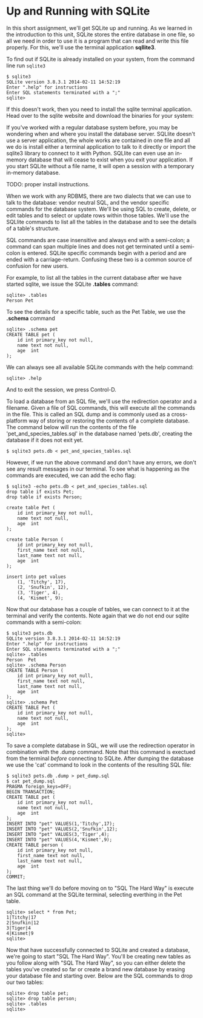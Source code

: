 [//]: <> (name: Up and Running with SQLite)
[//]: <> (author: Iain Duncan)
[//]: <> (type: intro)
[//]: <> (type: task)
[//]: <> (time: 30)

# Up and Running with SQLite

In this short assignment, we'll get SQLite up and running. As we learned in the introduction to this unit, SQLite stores the entire database in one file, so all we need in order to use it is a program that can read and write this file properly. For this, we'll use the terminal application **sqllite3**.

To find out if SQLite is already installed on your system, from the command line run `sqlite3`

    $ sqlite3 
    SQLite version 3.8.3.1 2014-02-11 14:52:19
    Enter ".help" for instructions
    Enter SQL statements terminated with a ";"
    sqlite> 

If this doesn't work, then you need to install the sqlite terminal application.
Head over to the sqlite website and download the binaries for your system:

If you've worked with a regular database system before, you may be wondering 
when and where you install the database server. SQLlite doesn't use a server application,
the whole works are contained in one file and all we do is install either a terminal application
to talk to it directly or import the sqlite3 library to connect to it with Python.
SQLlite can even use an in-memory database that will cease to exist when you exit
your application. If you start SQLite without a file name, it will open a session with
a temporary in-memory database.

TODO: proper install instructions.

When we work with any RDBMS, there are two dialects that we can use to talk
to the database: vendor neutral SQL, and the vendor specific commands for the
database system. We'll be using
SQL to create, delete, or edit tables and to select or update rows within those tables.
We'll use the SQLlite commands to list all the tables in the database and to see
the details of a table's structure.

SQL commands are case insensitive and always end with a semi-colon; a command can span multiple lines and 
does not get terminated until a semi-colon is entered. SQLite specific commands 
begin with a period and are ended with a carriage-return. Confusing these two is 
a common source of confusion for new users.

For example, to list all the tables in the current database after we have 
started sqlite, we issue the SQLite **.tables** command:

    sqlite> .tables
    Person Pet
    
To see the details for a specific table, such as the Pet Table, we use the
**.schema** command 
    
    sqlite> .schema pet
    CREATE TABLE pet (
        id int primary_key not null,
        name text not null,
        age  int 
    );
 

We can always see all available SQLite commands with the help command:

    sqlite> .help

And to exit the session, we press Control-D.


To load a database from an SQL file, we'll use the redirection operator and 
a filename. 
Given a file of SQL commands, this will execute all the commands in the file.
This is called an SQL dump and is commonly used as a cross-platform way of storing or restoring the contents of
a complete database. The command below will
run the contents of the file 'pet_and_species_tables.sql' in the database
named 'pets.db', creating the database if it does not exit yet.

    $ sqlite3 pets.db < pet_and_species_tables.sql 

However, if we run the above command and don't have any errors, we don't see
any result messages in our terminal. To see what is happening as the
commands are executed, we can add the echo flag:

    $ sqlite3 -echo pets.db < pet_and_species_tables.sql 
    drop table if exists Pet;
    drop table if exists Person;
    
    create table Pet (
        id int primary_key not null,
        name text not null,
        age  int 
    );
    
    create table Person (
        id int primary_key not null,
        first_name text not null,
        last_name text not null,
        age  int 
    );

    insert into pet values 
        (1, 'Titchy', 17),
        (2, 'Snufkin', 12),
        (3, 'Tiger', 4),
        (4, 'Kismet', 9);


Now that our database has a couple of tables, we can
connect to it at the terminal and verify the contents. Note
again that we do not end our sqlite commands with a semi-colon:

    $ sqlite3 pets.db
    SQLite version 3.8.3.1 2014-02-11 14:52:19
    Enter ".help" for instructions
    Enter SQL statements terminated with a ";"
    sqlite> .tables
    Person  Pet   
    sqlite> .schema Person
    CREATE TABLE Person (
        id int primary_key not null,
        first_name text not null,
        last_name text not null,
        age  int 
    );
    sqlite> .schema Pet
    CREATE TABLE Pet (
        id int primary_key not null,
        name text not null,
        age  int 
    );
    sqlite>


To save a complete database in SQL, we will use the redirection operator
in combination with the .dump command. Note that this command is exectued
from the terminal *before* connecting to SQLite. After dumping the database
we use the 'cat' command to look in the contents of the resulting SQL file:

    $ sqlite3 pets.db .dump > pet_dump.sql
    $ cat pet_dump.sql
    PRAGMA foreign_keys=OFF;
    BEGIN TRANSACTION;
    CREATE TABLE pet (
        id int primary_key not null,
        name text not null,
        age  int 
    );
    INSERT INTO "pet" VALUES(1,'Titchy',17);
    INSERT INTO "pet" VALUES(2,'Snufkin',12);
    INSERT INTO "pet" VALUES(3,'Tiger',4);
    INSERT INTO "pet" VALUES(4,'Kismet',9);
    CREATE TABLE person (
        id int primary_key not null,
        first_name text not null,
        last_name text not null,
        age  int 
    );
    COMMIT;


The last thing we'll do before moving on to "SQL The Hard Way" is execute
an SQL command at the SQLite terminal, selecting everthing in the Pet table. 

    sqlite> select * from Pet;
    1|Titchy|17
    2|Snufkin|12
    3|Tiger|4
    4|Kismet|9
    sqlite>  


Now that have successfully connected to SQLite and created a database, we're going
to start "SQL The Hard Way". You'll be creating new tables as you follow along
with "SQL The Hard Way", so you can either delete the tables you've created 
so far or create a brand new database by erasing your database file and starting
over. Below are the SQL commands to drop our two tables:

    sqlite> drop table pet;
    sqlite> drop table person;
    sqlite> .tables
    sqlite>
